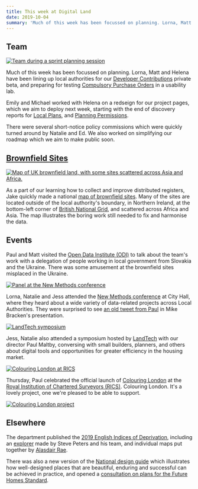 ```yaml
---
title: This week at Digital Land
date: 2019-10-04
summary: 'Much of this week has been focussed on planning. Lorna, Matt and Helena have been lining up local authorities for our [Developer Contributions](https://digital-land.github.io/project/developer-contributions/) private beta, and preparing for testing [Compulsory Purchase Orders](https://digital-land.github.io/project/compulsory-purchase-orders/) in a usability lab.'
---
```


## Team

<a href="https://www.flickr.com/photos/psd/48837799472/in/dateposted-public/" title="Team during a sprint planning session"><img src="https://live.staticflickr.com/65535/48837799472_181e14c31a_c.jpg" alt="Team during a sprint planning session"></a>

Much of this week has been focussed on planning. Lorna, Matt and Helena have been lining up local authorities for our [Developer Contributions](https://digital-land.github.io/project/developer-contributions/) private beta, and preparing for testing [Compulsory Purchase Orders](https://digital-land.github.io/project/compulsory-purchase-orders/) in a usability lab.

Emily and Michael worked with Helena on a redseign for our project pages, which we aim to deploy next week, starting with the end of discovery reports for [Local Plans](https://digital-land.github.io/project/local-plans/), and
 [Planning Permissions](https://digital-land.github.io/project/single-register-of-planning/).

There were several short-notice policy commissions which were quickly turned around by Natalie and Ed.
We also worked on simplifying our roadmap which we aim to make public soon.

## [Brownfield Sites](https://digital-land.github.io/project/brownfield-sites/)

<a href="https://digital-land.github.io/brownfield-sites-map/" title="Map of UK brownfield land, with some sites scattered across Asia and Africa."><img src="https://lh3.googleusercontent.com/qhId-3Un4rtHIPI4TE0CVa4ph8j-J1xk8T1yCv-xrF64RsjxlsHQa2KiX0CQFtdJ0nXoXYuJSzmlEKm48aOV543qJDM3RW4Kh4fWxpjh1tSszP1XESBYqTe5ns38OQjRqmMnUD2G=w2400" alt="Map of UK brownfield land, with some sites scattered across Asia and Africa."></a>

As a part of our learning how to collect and improve distributed registers, Jake quickly made a national <a href="https://digital-land.github.io/brownfield-sites-map/">map of brownfield sites</a>.
Many of the sites are located outside of the local authority's boundary, in Northern Ireland, at the bottom-left corner of [British National Grid](https://en.wikipedia.org/wiki/Ordnance_Survey_National_Grid), and scattered across Africa and Asia. The map illustrates the boring work still needed to fix and harmonise the data.

## Events

Paul and Matt visited the [Open Data Institute (ODI)](https://theodi.org/) to talk about the team's work with a delegation of people working in local government from Slovakia and the Ukraine. There was some amusement at the brownfield sites misplaced in the Ukraine.

<a href="https://photos.google.com/share/AF1QipNgP2vQwXh_FVwfFLn8viGuAh_kp_FOeVuNEVtqXl3uVOLkhxclJKLxGpwXgIediQ?key=SHBZZ3FKLUJPOENnWHhuNDRjRXBvdVlRakpCaENR" title="Panel at the New Methods conference"><img src="https://lh3.googleusercontent.com/_iPrkgU9VveP7BtvCtwfvZs7G6-fIt3jguIoNd4I-dIMiSgbvpAuwCCxPiBaXovYAAyCOF3wds2mtQ9hrkeJCf5z1YeWYQ52gRiJCqsAmjCG6EoI_dQU0QXyAN5nMrGAn-6qkCp7=w2400" alt="Panel at the New Methods conference"></a>

Lorna, Natalie and Jess attended the [New Methods conference](https://www.eventbrite.co.uk/e/new-digital-tools-conference-city-hall-30-september-2019-tickets-67465030723) at City Hall, where they heard about a wide variety of data-related projects across Local Authorities. They were surprised to see [an old tweet from Paul](https://twitter.com/psd/status/258414355056562178) in Mike Bracken's presentation.

<a href="https://photos.google.com/share/AF1QipP1g89EIr3QBEfrbD2d3F937jlvFfhZeOf1JyRPpthiPIZTFI2rBNoav5hzHe5ZGw?key=RGMxS2VmS0JTQ2U3cHdWZE15amZhblhBLXY1WEln" title="LandTech symposium"><img src="https://lh3.googleusercontent.com/2AV26EpPvE9OGoR9_IovsA5i1xEfxvpa0ueYcBBFhBRtuDXIGOFOhaxmvC24EkLH40Jk0_FVCsdLpGRCg33u3T6D8YKhSSe5uEEqq33vTW8GVwW6AhxYdEcbCIq5R2MVWCslm2w4=w2400" alt="LandTech symposium"></a>

Jess, Natalie also attended a symposium hosted by [LandTech](https://land.tech/) with our director Paul Maltby, conversing with small builders, planners, and others about digital tools and opportunities for greater efficiency in the housing market.

<a href="https://www.flickr.com/photos/psd/48837966201/in/dateposted-public/" title="Colouring London at RICS"><img src="https://live.staticflickr.com/65535/48837966201_5143825c97_c.jpg" alt="Colouring London at RICS"></a>

Thursday, Paul celebrated the official launch of [Colouring London](https://colouringlondon.org/) at the [Royal Institution of Chartered Surveyors (RICS)](https://www.rics.org/uk/). Colouring London. It's a lovely project, one we're pleased to be able to support.

<a href="https://www.flickr.com/photos/psd/48837675738/in/dateposted-public/" title="Colouring London project"><img src="https://live.staticflickr.com/65535/48837675738_01e26b210c_c.jpg" alt="Colouring London project"></a>

## Elsewhere

The department published the [2019 English Indices of Deprivation](https://www.gov.uk/guidance/english-indices-of-deprivation-2019-mapping-resources), including an [explorer](http://dclgapps.communities.gov.uk/imd/iod_index.html) made by Steve Peters and his team, and individual maps put together by [Alasdair Rae](https://twitter.com/undertheraedar).

There was also a new version of the [National design guide](https://www.gov.uk/government/publications/national-design-guide) which illustrates how well-designed places that are beautiful, enduring and successful can be achieved in practice, and opened a [consultation on plans for the Future Homes Standard](https://www.gov.uk/government/consultations/the-future-homes-standard-changes-to-part-l-and-part-f-of-the-building-regulations-for-new-dwellings).
